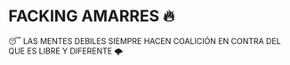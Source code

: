 # FACKING AMARRES 🔥
😴 LAS MENTES DEBILES SIEMPRE HACEN COALICIÓN EN CONTRA DEL QUE ES LIBRE Y DIFERENTE 🌩️
